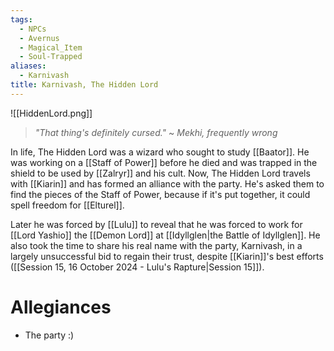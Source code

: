 ```yaml
---
tags:
  - NPCs
  - Avernus
  - Magical_Item
  - Soul-Trapped
aliases:
  - Karnivash
title: Karnivash, The Hidden Lord
---
```

![[HiddenLord.png]]
> *"That thing's definitely cursed."*
> ~ *Mekhi, frequently wrong*

In life, The Hidden Lord was a wizard who sought to study [[Baator]]. He was working on a [[Staff of Power]] before he died and was trapped in the shield to be used by [[Zalryr]] and his cult. Now, The Hidden Lord travels with [[Kiarin]] and has formed an alliance with the party. He's asked them to find the pieces of the Staff of Power, because if it's put together, it could spell freedom for [[Elturel]].

Later he was forced by [[Lulu]] to reveal that he was forced to work for [[Lord Yashio]] the [[Demon Lord]] at [[Idyllglen|the Battle of Idyllglen]]. He also took the time to share his real name with the party, Karnivash, in a largely unsuccessful bid to regain their trust, despite [[Kiarin]]'s best efforts ([[Session 15, 16 October 2024 - Lulu's Rapture|Session 15]]).
# Allegiances
- The party :)